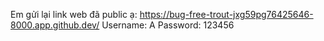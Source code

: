 Em gửi lại link web đã public ạ: https://bug-free-trout-jxg59pg76425646-8000.app.github.dev/
Username: A
Password: 123456
